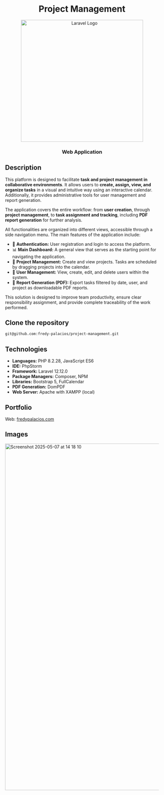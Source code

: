 <h1 align="center">Project Management</h1>


<p align="center"><a href="https://laravel.com" target="_blank"><img src="https://raw.githubusercontent.com/laravel/art/master/logo-lockup/5%20SVG/2%20CMYK/1%20Full%20Color/laravel-logolockup-cmyk-red.svg" width="400" alt="Laravel Logo"></a></p>
<h3 align="center">Web Application</h3>

## Description
<p>
  This platform is designed to facilitate <strong>task and project management in collaborative environments</strong>.
  It allows users to <strong>create, assign, view, and organize tasks</strong> in a visual and intuitive way using an interactive calendar.
  Additionally, it provides administrative tools for user management and report generation.
</p>

<p>
  The application covers the entire workflow: from <strong>user creation</strong>, through <strong>project management</strong>,
  to <strong>task assignment and tracking</strong>, including <strong>PDF report generation</strong> for further analysis.
</p>

<p>
  All functionalities are organized into different views, accessible through a side navigation menu.
  The main features of the application include:
</p>

<ul>
  <li>🔐 <strong>Authentication:</strong> User registration and login to access the platform.</li>
  <li>📊 <strong>Main Dashboard:</strong> A general view that serves as the starting point for navigating the application.</li>
  <li>📁 <strong>Project Management:</strong> Create and view projects. Tasks are scheduled by dragging projects into the calendar.</li>
  <li>👥 <strong>User Management:</strong> View, create, edit, and delete users within the system.</li>
  <li>📄 <strong>Report Generation (PDF):</strong> Export tasks filtered by date, user, and project as downloadable PDF reports.</li>
</ul>

<p>
  This solution is designed to improve team productivity, ensure clear responsibility assignment,
  and provide complete traceability of the work performed.
</p>

## Clone the repository
   ```bash
   git@github.com:fredy-palacios/project-management.git
   ```

## Technologies
<ul>
  <li><strong>Languages:</strong> PHP 8.2.28, JavaScript ES6</li>
  <li><strong>IDE:</strong> PhpStorm</li>
  <li><strong>Framework:</strong> Laravel 12.12.0</li>
  <li><strong>Package Managers:</strong> Composer, NPM</li>
  <li><strong>Libraries:</strong> Bootstrap 5, FullCalendar</li>
  <li><strong>PDF Generation:</strong> DomPDF</li>
  <li><strong>Web Server:</strong> Apache with XAMPP (local)</li>
</ul>


## Portfolio
Web: [fredypalacios.com](https://fredypalacios.com)



## Images

<img width="1137" alt="Screenshot 2025-05-07 at 14 18 10" src="https://github.com/user-attachments/assets/17529a34-977b-41ee-b02e-2d2a2ab687ef" />

